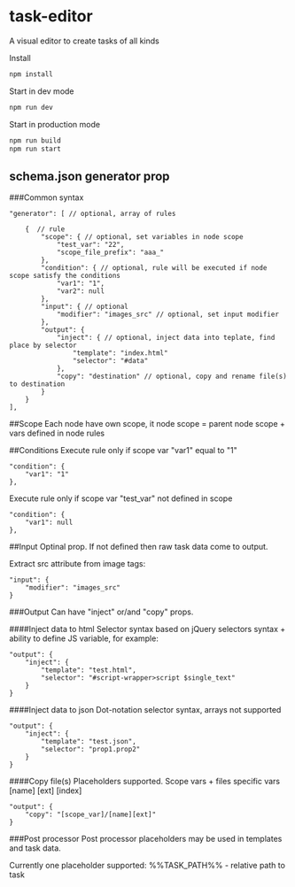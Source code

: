 # task-editor
A visual editor to create tasks of all kinds

Install
```sh
npm install
```

Start in dev mode
```sh
npm run dev
```

Start in production mode
```sh
npm run build
npm run start
```



## schema.json generator prop

###Common syntax
```
"generator": [ // optional, array of rules

    {  // rule
        "scope": { // optional, set variables in node scope
            "test_var": "22",
            "scope_file_prefix": "aaa_"
        },
        "condition": { // optional, rule will be executed if node scope satisfy the conditions
            "var1": "1",
            "var2": null
        },
        "input": { // optional
            "modifier": "images_src" // optional, set input modifier
        },
        "output": {
            "inject": { // optional, inject data into teplate, find place by selector
                "template": "index.html"
                "selector": "#data"
            },
            "copy": "destination" // optional, copy and rename file(s) to destination
        }
    }
],
```

##Scope
Each node have own scope, it node scope = parent node scope + vars defined in node rules


##Conditions
Execute rule only if scope var "var1" equal to "1"
```
"condition": {
    "var1": "1"
},
```

Execute rule only if scope var "test_var" not defined in scope
```
"condition": {
    "var1": null
},
```

##Input
Optinal prop. If not defined then raw task data come to output.

Extract src attribute from image tags:
```
"input": {
    "modifier": "images_src"
}
```

###Output
Can have "inject" or/and "copy"  props.


####Inject data to html
Selector syntax based on jQuery selectors syntax + ability to define JS variable, for example:
```
"output": {
    "inject": {
        "template": "test.html",
        "selector": "#script-wrapper>script $single_text"
    }
}
```

####Inject data to json
Dot-notation selector syntax, arrays not supported
```
"output": {
    "inject": {
        "template": "test.json",
        "selector": "prop1.prop2"
    }
}
```


####Copy file(s)
Placeholders supported. Scope vars + files specific vars [name] [ext] [index]
```
"output": {
    "copy": "[scope_var]/[name][ext]"
}
```

###Post processor
Post processor placeholders may be used in templates and task data.

Currently one placeholder supported:
%%TASK_PATH%% - relative path to task
